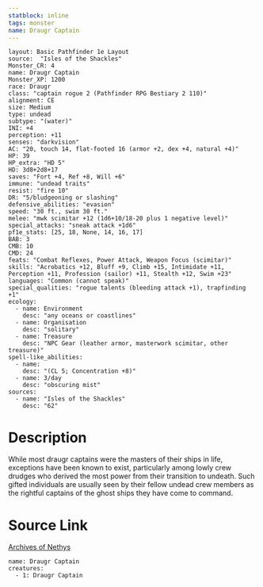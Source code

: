 ```yaml
---
statblock: inline
tags: monster
name: Draugr Captain
---
```

```statblock
layout: Basic Pathfinder 1e Layout
source:  "Isles of the Shackles"
Monster_CR: 4
name: Draugr Captain
Monster_XP: 1200
race: Draugr
class: "captain rogue 2 (Pathfinder RPG Bestiary 2 110)"
alignment: CE
size: Medium
type: undead
subtype: "(water)"
INI: +4
perception: +11
senses: "darkvision"
AC: "20, touch 14, flat-footed 16 (armor +2, dex +4, natural +4)"
HP: 39
HP_extra: "HD 5"
HD: 3d8+2d8+17
saves: "Fort +4, Ref +8, Will +6"
immune: "undead traits"
resist: "fire 10"
DR: "5/bludgeoning or slashing"
defensive_abilities: "evasion"
speed: "30 ft., swim 30 ft."
melee: "mwk scimitar +12 (1d6+10/18-20 plus 1 negative level)"
special_attacks: "sneak attack +1d6"
pf1e_stats: [25, 18, None, 14, 16, 17]
BAB: 3
CMB: 10
CMD: 24
feats: "Combat Reflexes, Power Attack, Weapon Focus (scimitar)"
skills: "Acrobatics +12, Bluff +9, Climb +15, Intimidate +11, Perception +11, Profession (sailor) +11, Stealth +12, Swim +23"
languages: "Common (cannot speak)"
special_qualities: "rogue talents (bleeding attack +1), trapfinding +1"
ecology:
  - name: Environment
    desc: "any oceans or coastlines"
  - name: Organisation
    desc: "solitary"
  - name: Treasure
    desc: "NPC Gear (leather armor, masterwork scimitar, other treasure)"
spell-like_abilities:
  - name:
    desc: "(CL 5; Concentration +8)"
  - name: 3/day
    desc: "obscuring mist"
sources:
  - name: "Isles of the Shackles"
    desc: "62"
```
# Description
While most draugr captains were the masters of their ships in life, exceptions have been known to exist, particularly among lowly crew drudges who derived the most power from their transition to undeath. Such gifted individuals are usually seen by their fellow undead crew members as the rightful captains of the ghost ships they have come to command.
# Source Link
[Archives of Nethys](https://aonprd.com/MonsterDisplay.aspx?ItemName=Draugr%20Captain)
```encounter-table
name: Draugr Captain
creatures:
  - 1: Draugr Captain
```
